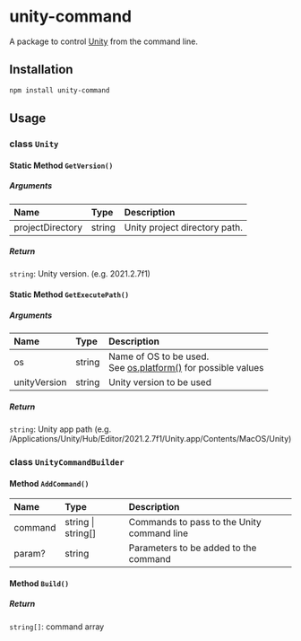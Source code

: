 # unity-command

A package to control [Unity][0] from the command line.

## Installation

```sh
npm install unity-command
```

## Usage
### class `Unity`
#### Static Method `GetVersion()`
##### Arguments
|Name|Type|Description|
|:--|:--|:--|
|projectDirectory|string|Unity project directory path.|

##### Return
`string`: Unity version. (e.g. 2021.2.7f1)

#### Static Method `GetExecutePath()`
##### Arguments
|Name|Type|Description|
|:--|:--|:--|
|os|string|Name of OS to be used.<br>See [os.platform()][1] for possible values|
|unityVersion|string|Unity version to be used|

##### Return
`string`: Unity app path (e.g. /Applications/Unity/Hub/Editor/2021.2.7f1/Unity.app/Contents/MacOS/Unity)

### class `UnityCommandBuilder`
#### Method `AddCommand()`
|Name|Type|Description|
|:--|:--|:--|
|command|string \| string[]|Commands to pass to the Unity command line|
|param?|string|Parameters to be added to the command|

#### Method `Build()`

##### Return
`string[]`: command array

[0]: https://unity.com/
[1]: https://nodejs.org/api/os.html#osplatform